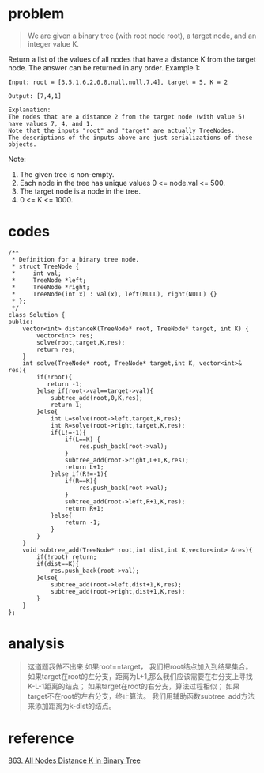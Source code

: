 # problem
> We are given a binary tree (with root node root), a target node, and an integer value K.

Return a list of the values of all nodes that have a distance K from the target node.  The answer can be returned in any order.
Example 1:
```
Input: root = [3,5,1,6,2,0,8,null,null,7,4], target = 5, K = 2

Output: [7,4,1]

Explanation: 
The nodes that are a distance 2 from the target node (with value 5)
have values 7, 4, and 1.
Note that the inputs "root" and "target" are actually TreeNodes.
The descriptions of the inputs above are just serializations of these objects.
```
Note:

1. The given tree is non-empty.
2. Each node in the tree has unique values 0 <= node.val <= 500.
3. The target node is a node in the tree.
4. 0 <= K <= 1000.

# codes
```
/**
 * Definition for a binary tree node.
 * struct TreeNode {
 *     int val;
 *     TreeNode *left;
 *     TreeNode *right;
 *     TreeNode(int x) : val(x), left(NULL), right(NULL) {}
 * };
 */
class Solution {
public:
    vector<int> distanceK(TreeNode* root, TreeNode* target, int K) {
        vector<int> res;
        solve(root,target,K,res);
        return res;
    }
    int solve(TreeNode* root, TreeNode* target,int K, vector<int>& res){
        if(!root){
           return -1; 
        }else if(root->val==target->val){
            subtree_add(root,0,K,res);
            return 1;
        }else{
            int L=solve(root->left,target,K,res);
            int R=solve(root->right,target,K,res);
            if(L!=-1){
                if(L==K) {
                    res.push_back(root->val);
                }
                subtree_add(root->right,L+1,K,res);
                return L+1;
            }else if(R!=-1){
                if(R==K){
                    res.push_back(root->val);
                }
                subtree_add(root->left,R+1,K,res);
                return R+1;
            }else{
                return -1;
            }
        }  
    }
    void subtree_add(TreeNode* root,int dist,int K,vector<int> &res){
        if(!root) return;
        if(dist==K){
            res.push_back(root->val);
        }else{
            subtree_add(root->left,dist+1,K,res);
            subtree_add(root->right,dist+1,K,res);
        }
    }
};
```

# analysis
>这道题我做不出来
如果root==target， 我们把root结点加入到结果集合。
如果target在root的左分支，距离为L+1,那么我们应该需要在右分支上寻找K-L-1距离的结点；
如果target在root的右分支，算法过程相似；
如果target不在root的左右分支，终止算法。
我们用辅助函数subtree_add方法来添加距离为k-dist的结点。
# reference
[863. All Nodes Distance K in Binary Tree][1]

[1]: https://leetcode.com/problems/all-nodes-distance-k-in-binary-tree/solution/